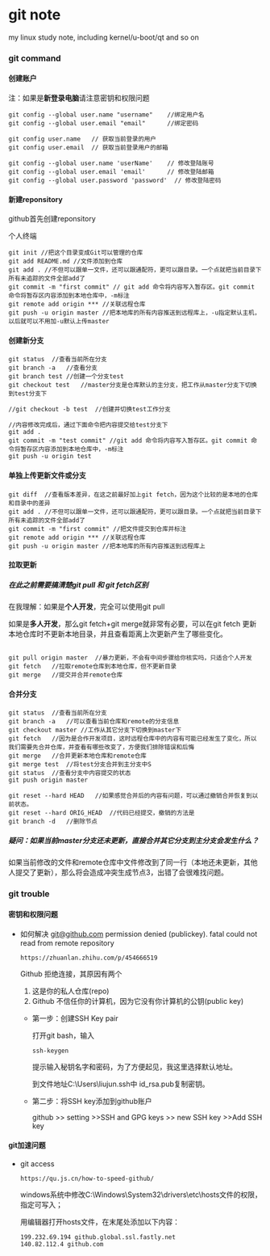 # git note
my linux study note, including kernel/u-boot/qt and so on

### git command

#### 创建账户

注：如果是**新登录电脑**请注意密钥和权限问题

```
git config --global user.name "username"	//绑定用户名
git config --global user.email "email"		//绑定密码

git config user.name   // 获取当前登录的用户
git config user.email  // 获取当前登录用户的邮箱

git config --global user.name 'userName'    // 修改登陆账号
git config --global user.email 'email'      // 修改登陆邮箱
git config --global user.password 'password'  // 修改登陆密码

```

#### 新建reponsitory

github首先创建reponsitory

个人终端

```
git init //把这个目录变成Git可以管理的仓库
git add README.md //文件添加到仓库
git add . //不但可以跟单一文件，还可以跟通配符，更可以跟目录。一个点就把当前目录下所有未追踪的文件全部add了 
git commit -m "first commit" // git add 命令将内容写入暂存区。git commit 命令将暂存区内容添加到本地仓库中，-m标注
git remote add origin *** //关联远程仓库
git push -u origin master //把本地库的所有内容推送到远程库上，-u指定默认主机，以后就可以不用加-u默认上传master
```

#### 创建新分支

```
git status	//查看当前所在分支
git branch -a	//查看分支
git branch test	//创建一个分支test
git checkout test	//master分支是仓库默认的主分支，把工作从master分支下切换到test分支下

//git checkout -b test	//创建并切换test工作分支

//内容修改完成后，通过下面命令把内容提交给test分支下
git add .
git commit -m "test commit" //git add 命令将内容写入暂存区。git commit 命令将暂存区内容添加到本地仓库中，-m标注
git push -u origin test
```

#### 单独上传更新文件或分支

```
git diff  //查看版本差异，在这之前最好加上git fetch，因为这个比较的是本地的仓库和目录中的差异
git add . //不但可以跟单一文件，还可以跟通配符，更可以跟目录。一个点就把当前目录下所有未追踪的文件全部add了 
git commit -m "first commit" //把文件提交到仓库并标注
git remote add origin *** //关联远程仓库
git push -u origin master //把本地库的所有内容推送到远程库上
```

#### 拉取更新

##### 在此之前需要搞清楚git pull 和 git fetch区别

在我理解：如果是**个人开发**，完全可以使用git pull

如果是**多人开发**，那么git fetch+git merge就非常有必要，可以在git fetch 更新本地仓库时不更新本地目录，并且查看距离上次更新产生了哪些变化。

```

git pull origin master	//暴力更新，不会有中间步骤给你核实吗，只适合个人开发
git fetch	//拉取remote仓库到本地仓库，但不更新目录
git merge	//提交并合并remote仓库
```

#### 合并分支

```
git status	//查看当前所在分支
git branch -a	//可以查看当前仓库和remote的分支信息
git checkout master	//工作从其它分支下切换到master下
git fetch	//因为是合作开发项目，这时远程仓库中的内容有可能已经发生了变化，所以我们需要先合并仓库，并查看有哪些改变了，方便我们排除错误和后悔
git merge	//合并更新本地仓库和remote仓库
git merge test	//将test分支合并到主分支中S
git status	//查看分支中内容提交的状态
git push origin master

git reset --hard HEAD	//如果感觉合并后的内容有问题，可以通过撤销合并恢复到以前状态。
git reset --hard ORIG_HEAD	//代码已经提交，撤销的方法是
git branch -d 	//删除节点
```

##### 疑问：如果当前master分支还未更新，直接合并其它分支到主分支会发生什么？

如果当前修改的文件和remote仓库中文件修改到了同一行（本地还未更新，其他人提交了更新），那么将会造成冲突生成节点3，出错了会很难找问题。

### git trouble

#### 密钥和权限问题

- 如何解决 git@github.com permission denied (publickey). fatal could not read from remote repository

  ```
  https://zhuanlan.zhihu.com/p/454666519
  ```

  Github 拒绝连接，其原因有两个

  1. 这是你的私人仓库(repo)
  2. Github 不信任你的计算机，因为它没有你计算机的公钥(public key)

  - 第一步：创建SSH Key pair

    打开git bash，输入

    ```
    ssh-keygen
    ```

    提示输入秘钥名字和密码，为了方便起见，我这里选择默认地址。

    到文件地址C:\Users\liujun\.ssh中 id_rsa.pub复制密钥。

  - 第二步：将SSH key添加到github账户

    github >> setting >>SSH and GPG keys >> new SSH key >>Add SSH key


#### git加速问题

- git access

  ```
  https://qu.js.cn/how-to-speed-github/
  ```

  windows系统中修改C:\Windows\System32\drivers\etc\hosts文件的权限，指定可写入；

  用编辑器打开hosts文件，在末尾处添加以下内容：

  ```
  199.232.69.194 github.global.ssl.fastly.net
  140.82.112.4 github.com
  ```

  

